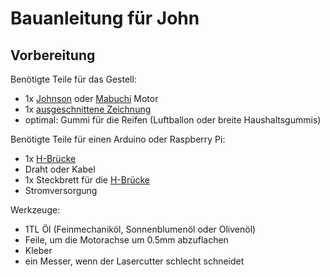 Bauanleitung für John
=====================

Vorbereitung
------------

Benötigte Teile für das Gestell:

- 1x [Johnson](../../equipment/motoren/Johnson.md) oder [Mabuchi](../../equipment/motoren/Mabuchi.md) Motor
- 1x [ausgeschnittene Zeichnung](../john.svg)
- optimal: Gummi für die Reifen (Luftballon oder breite Haushaltsgummis)

Benötigte Teile für einen Arduino oder Raspberry Pi:

- 1x [H-Brücke](../../equipment/h-bridge)
- Draht oder Kabel
- 1x Steckbrett für die [H-Brücke](../../equipment/h-bridge)
- Stromversorgung

Werkzeuge:

- 1TL Öl (Feinmechaniköl, Sonnenblumenöl oder Olivenöl)
- Feile, um die Motorachse um 0.5mm abzuflachen
- Kleber
- ein Messer, wenn der Lasercutter schlecht schneidet